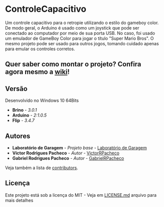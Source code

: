 # ControleCapacitivo
Um controle capacitivo para o retropie utilizando o estilo do gameboy color. De modo geral, o Arduino é usado como um joystick que pode ser conectado ao computador por meio de sua porta USB. No caso, foi usado um emulador de GameBoy Color para jogar o título "Super Mario Bros". O mesmo projeto pode ser usado para outros jogos, tomando cuidado apenas para emular os controles corretos.

## Quer saber como montar o projeto? Confira agora mesmo a [wiki](https://github.com/BrinoOficial/ControleCapacitivo/wiki)!

## Versão
Desenvolvido no Windows 10 64Bits
* **Brino** - *3.0.1*
* **Arduino** - *2:1.0.5*
* **Flip** - *3.4.7*

## Autores

* **Laboratório de Garagem** - *Projeto base* - [Laboratório de Garagem](http://labdegaragem.com/profiles/blogs/tutorial-joystick-shield-arduino-uno-unojoy)
* **Víctor Rodrigues Pacheco** - *Autor* - [VictorRPacheco](https://github.com/VictorRPacheco)
* **Gabriel Rodrigues Pacheco** - *Autor* - [GabrielRPacheco](https://github.com/gabrielRPacheco)


Veja também a lista de [contributors](https://github.com/BrinoOficial/ControleCapacitivo/graphs/contributors).

## Licença

Este projeto está sob a licença do MIT - Veja em [LICENSE.md](LICENSE.md) arquivo para mais detalhes
